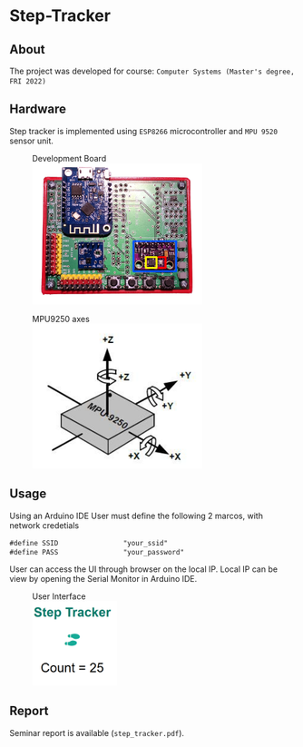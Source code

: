 # Step-Tracker 

## About

The project was developed for course: `Computer Systems (Master's degree, FRI 2022)`

## Hardware
Step tracker is implemented using `ESP8266` microcontroller and `MPU 9520` sensor unit. 

<figure>
<figcaption>Development Board</figcaption>
<img src="img/board.png" alt="my alt text" width="300"/>
</figure>

<figure>
<figcaption>MPU9250 axes</figcaption>
<img src="img/MPU9250_axes.jpg" alt="my alt text" width="300"/>
</figure>

## Usage

Using an Arduino IDE
User must define the following 2 marcos, with network credetials

```
#define SSID                "your_ssid"
#define PASS                "your_password"
```

User can access the UI through browser on the local IP. 
Local IP can be view by opening the Serial Monitor in Arduino IDE.

<figure>
<figcaption>User Interface</figcaption>
<img src="img/html_client_demo.png" alt="my alt text" width="150"/>
</figure>

## Report 
Seminar report is available (`step_tracker.pdf`). 
